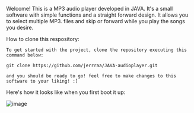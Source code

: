  Welcome! This is a MP3 audio player developed in JAVA. It's a small software with simple functions and a straight forward design. It allows you to select multiple MP3. files and skip or forward while you play the songs you desire.
 
 
 How to clone this respository:
    
    To get started with the project, clone the repository executing this command below:
    
    git clone https://github.com/jerrraa/JAVA-audioplayer.git

    and you should be ready to go! feel free to make changes to this software to your liking! :]

  Here's how it looks like when you first boot it up:
  
![image](https://github.com/user-attachments/assets/0cc8a31b-2c33-46ae-a362-6ff05f8d9b56)

